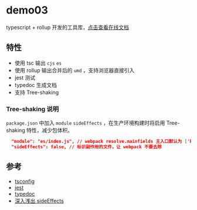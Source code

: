 # demo03

typescript + rollup 开发的工具库，[点击查看在线文档](https://caijf.github.io/lib-demos/demo03/docs/index.html)

## 特性

- 使用 tsc 输出 `cjs` `es`
- 使用 rollup 输出合并后的 `umd` ，支持浏览器直接引入
- jest 测试
- typedoc 生成文档
- 支持 Tree-shaking

### Tree-shaking 说明

`package.json` 中加入 `module` `sideEffects` ，在生产环境构建时将启用 Tree-shaking 特性，减少包体积。

```json
  "module": "es/index.js", // webpack resolve.mainfields 主入口默认为 ['browser', 'module', 'main']
  "sideEffects": false, // 标识副作用的文件，让 webpack 不要去除
```

## 参考

- [tsconfig](https://www.staging-typescript.org/zh/tsconfig)
- [jest](https://facebook.github.io/jest/)
- [typedoc](http://typedoc.org/)
- [深入浅出 sideEffects](https://github.com/happylindz/blog/issues/15)

